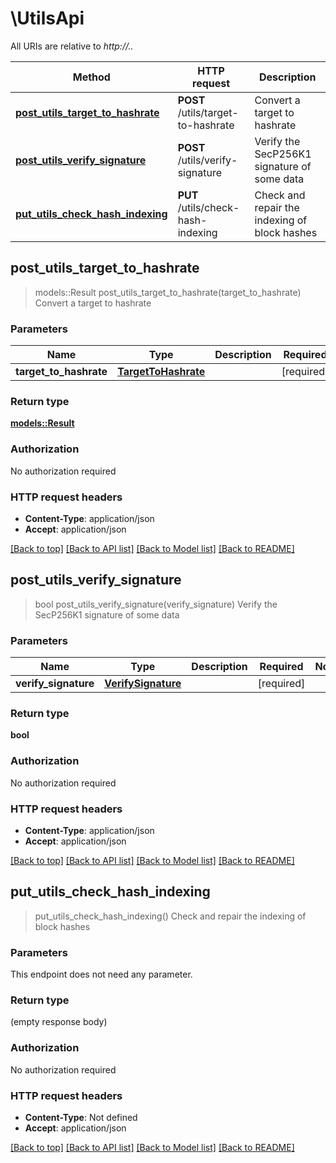 # \UtilsApi

All URIs are relative to *http://..*

Method | HTTP request | Description
------------- | ------------- | -------------
[**post_utils_target_to_hashrate**](UtilsApi.md#post_utils_target_to_hashrate) | **POST** /utils/target-to-hashrate | Convert a target to hashrate
[**post_utils_verify_signature**](UtilsApi.md#post_utils_verify_signature) | **POST** /utils/verify-signature | Verify the SecP256K1 signature of some data
[**put_utils_check_hash_indexing**](UtilsApi.md#put_utils_check_hash_indexing) | **PUT** /utils/check-hash-indexing | Check and repair the indexing of block hashes



## post_utils_target_to_hashrate

> models::Result post_utils_target_to_hashrate(target_to_hashrate)
Convert a target to hashrate

### Parameters


Name | Type | Description  | Required | Notes
------------- | ------------- | ------------- | ------------- | -------------
**target_to_hashrate** | [**TargetToHashrate**](TargetToHashrate.md) |  | [required] |

### Return type

[**models::Result**](Result.md)

### Authorization

No authorization required

### HTTP request headers

- **Content-Type**: application/json
- **Accept**: application/json

[[Back to top]](#) [[Back to API list]](../README.md#documentation-for-api-endpoints) [[Back to Model list]](../README.md#documentation-for-models) [[Back to README]](../README.md)


## post_utils_verify_signature

> bool post_utils_verify_signature(verify_signature)
Verify the SecP256K1 signature of some data

### Parameters


Name | Type | Description  | Required | Notes
------------- | ------------- | ------------- | ------------- | -------------
**verify_signature** | [**VerifySignature**](VerifySignature.md) |  | [required] |

### Return type

**bool**

### Authorization

No authorization required

### HTTP request headers

- **Content-Type**: application/json
- **Accept**: application/json

[[Back to top]](#) [[Back to API list]](../README.md#documentation-for-api-endpoints) [[Back to Model list]](../README.md#documentation-for-models) [[Back to README]](../README.md)


## put_utils_check_hash_indexing

> put_utils_check_hash_indexing()
Check and repair the indexing of block hashes

### Parameters

This endpoint does not need any parameter.

### Return type

 (empty response body)

### Authorization

No authorization required

### HTTP request headers

- **Content-Type**: Not defined
- **Accept**: application/json

[[Back to top]](#) [[Back to API list]](../README.md#documentation-for-api-endpoints) [[Back to Model list]](../README.md#documentation-for-models) [[Back to README]](../README.md)

